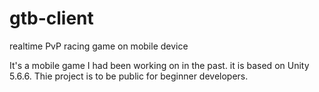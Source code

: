 # gtb-client
realtime PvP racing game on mobile device

It's a mobile game I had been working on in the past. it is based on Unity 5.6.6.
Thie project is to be public for beginner developers.
